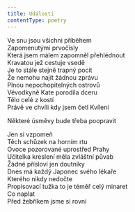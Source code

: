 ```yaml
---
title: Události
contentType: poetry
---
```


<section>

Ve snu jsou všichni příběhem  
Zapomenutými prvočísly  
Která jsem málem zapomněl přehlédnout  
Kravatou jež cestuje vsedě  
Je to stále stejně trapný pocit  
Že nemohu najít žádnou zprávu  
Plnou nepochopitelných ostrovů  
Vévodkyně Kate porodila dceru  
Tělo celé z kostí  
Právě ve chvíli kdy jsem četl Kvílení

</section>

<section>

Některé úsměvy bude třeba poopravit

</section>

<section>

Jen si vzpomeň  
Těch schůzek na horním rtu  
Ovoce pozorované uprostřed Prahy  
Učitelka kreslení měla zvláštní půvab  
Žádné přísloví jen doutníky  
Dnes má každý Japonec svého lékaře  
Kterého nikdy nedočte  
Propisovací tužka to je téměř celý minaret  
Co naplat  
Před žebříkem jsme si rovni

</section>
